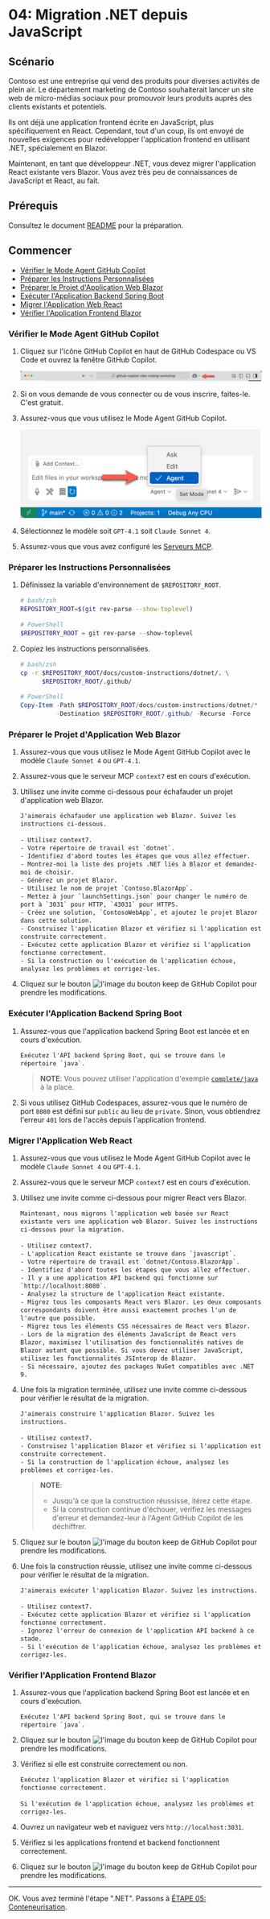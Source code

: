 # 04: Migration .NET depuis JavaScript

## Scénario

Contoso est une entreprise qui vend des produits pour diverses activités de plein air. Le département marketing de Contoso souhaiterait lancer un site web de micro-médias sociaux pour promouvoir leurs produits auprès des clients existants et potentiels.

Ils ont déjà une application frontend écrite en JavaScript, plus spécifiquement en React. Cependant, tout d'un coup, ils ont envoyé de nouvelles exigences pour redévelopper l'application frontend en utilisant .NET, spécialement en Blazor.

Maintenant, en tant que développeur .NET, vous devez migrer l'application React existante vers Blazor. Vous avez très peu de connaissances de JavaScript et React, au fait.

## Prérequis

Consultez le document [README](../README.md) pour la préparation.

## Commencer

- [Vérifier le Mode Agent GitHub Copilot](#vérifier-le-mode-agent-github-copilot)
- [Préparer les Instructions Personnalisées](#préparer-les-instructions-personnalisées)
- [Préparer le Projet d'Application Web Blazor](#préparer-le-projet-dapplication-web-blazor)
- [Exécuter l'Application Backend Spring Boot](#exécuter-lapplication-backend-spring-boot)
- [Migrer l'Application Web React](#migrer-lapplication-web-react)
- [Vérifier l'Application Frontend Blazor](#vérifier-lapplication-frontend-blazor)

### Vérifier le Mode Agent GitHub Copilot

1. Cliquez sur l'icône GitHub Copilot en haut de GitHub Codespace ou VS Code et ouvrez la fenêtre GitHub Copilot.

   ![Ouvrir GitHub Copilot Chat](../../../docs/images/setup-02.png)

1. Si on vous demande de vous connecter ou de vous inscrire, faites-le. C'est gratuit.
1. Assurez-vous que vous utilisez le Mode Agent GitHub Copilot.

   ![Mode Agent GitHub Copilot](../../../docs/images/setup-03.png)

1. Sélectionnez le modèle soit `GPT-4.1` soit `Claude Sonnet 4`.
1. Assurez-vous que vous avez configuré les [Serveurs MCP](./00-setup.md#configurer-les-serveurs-mcp).

### Préparer les Instructions Personnalisées

1. Définissez la variable d'environnement de `$REPOSITORY_ROOT`.

   ```bash
   # bash/zsh
   REPOSITORY_ROOT=$(git rev-parse --show-toplevel)
   ```

   ```powershell
   # PowerShell
   $REPOSITORY_ROOT = git rev-parse --show-toplevel
   ```

1. Copiez les instructions personnalisées.

    ```bash
    # bash/zsh
    cp -r $REPOSITORY_ROOT/docs/custom-instructions/dotnet/. \
          $REPOSITORY_ROOT/.github/
    ```

    ```powershell
    # PowerShell
    Copy-Item -Path $REPOSITORY_ROOT/docs/custom-instructions/dotnet/* `
              -Destination $REPOSITORY_ROOT/.github/ -Recurse -Force
    ```

### Préparer le Projet d'Application Web Blazor

1. Assurez-vous que vous utilisez le Mode Agent GitHub Copilot avec le modèle `Claude Sonnet 4` ou `GPT-4.1`.
1. Assurez-vous que le serveur MCP `context7` est en cours d'exécution.
1. Utilisez une invite comme ci-dessous pour échafauder un projet d'application web Blazor.

    ```text
    J'aimerais échafauder une application web Blazor. Suivez les instructions ci-dessous.

    - Utilisez context7.
    - Votre répertoire de travail est `dotnet`.
    - Identifiez d'abord toutes les étapes que vous allez effectuer.
    - Montrez-moi la liste des projets .NET liés à Blazor et demandez-moi de choisir.
    - Générez un projet Blazor.
    - Utilisez le nom de projet `Contoso.BlazorApp`.
    - Mettez à jour `launchSettings.json` pour changer le numéro de port à `3031` pour HTTP, `43031` pour HTTPS.
    - Créez une solution, `ContosoWebApp`, et ajoutez le projet Blazor dans cette solution.
    - Construisez l'application Blazor et vérifiez si l'application est construite correctement.
    - Exécutez cette application Blazor et vérifiez si l'application fonctionne correctement.
    - Si la construction ou l'exécution de l'application échoue, analysez les problèmes et corrigez-les.
    ```

1. Cliquez sur le bouton ![l'image du bouton keep](https://img.shields.io/badge/keep-blue) de GitHub Copilot pour prendre les modifications.

### Exécuter l'Application Backend Spring Boot

1. Assurez-vous que l'application backend Spring Boot est lancée et en cours d'exécution.

    ```text
    Exécutez l'API backend Spring Boot, qui se trouve dans le répertoire `java`.
    ```

   > **NOTE**: Vous pouvez utiliser l'application d'exemple [`complete/java`](../complete/java/) à la place.

1. Si vous utilisez GitHub Codespaces, assurez-vous que le numéro de port `8080` est défini sur `public` au lieu de `private`. Sinon, vous obtiendrez l'erreur `401` lors de l'accès depuis l'application frontend.

### Migrer l'Application Web React

1. Assurez-vous que vous utilisez le Mode Agent GitHub Copilot avec le modèle `Claude Sonnet 4` ou `GPT-4.1`.
1. Assurez-vous que le serveur MCP `context7` est en cours d'exécution.
1. Utilisez une invite comme ci-dessous pour migrer React vers Blazor.

    ```text
    Maintenant, nous migrons l'application web basée sur React existante vers une application web Blazor. Suivez les instructions ci-dessous pour la migration.
    
    - Utilisez context7.
    - L'application React existante se trouve dans `javascript`.
    - Votre répertoire de travail est `dotnet/Contoso.BlazorApp`.
    - Identifiez d'abord toutes les étapes que vous allez effectuer.
    - Il y a une application API backend qui fonctionne sur `http://localhost:8080`.
    - Analysez la structure de l'application React existante.
    - Migrez tous les composants React vers Blazor. Les deux composants correspondants doivent être aussi exactement proches l'un de l'autre que possible.
    - Migrez tous les éléments CSS nécessaires de React vers Blazor.
    - Lors de la migration des éléments JavaScript de React vers Blazor, maximisez l'utilisation des fonctionnalités natives de Blazor autant que possible. Si vous devez utiliser JavaScript, utilisez les fonctionnalités JSInterop de Blazor.
    - Si nécessaire, ajoutez des packages NuGet compatibles avec .NET 9.
    ```

1. Une fois la migration terminée, utilisez une invite comme ci-dessous pour vérifier le résultat de la migration.

    ```text
    J'aimerais construire l'application Blazor. Suivez les instructions.

    - Utilisez context7.
    - Construisez l'application Blazor et vérifiez si l'application est construite correctement.
    - Si la construction de l'application échoue, analysez les problèmes et corrigez-les.
    ```

   > **NOTE**:
   >
   > - Jusqu'à ce que la construction réussisse, itérez cette étape.
   > - Si la construction continue d'échouer, vérifiez les messages d'erreur et demandez-leur à l'Agent GitHub Copilot de les déchiffrer.

1. Cliquez sur le bouton ![l'image du bouton keep](https://img.shields.io/badge/keep-blue) de GitHub Copilot pour prendre les modifications.
1. Une fois la construction réussie, utilisez une invite comme ci-dessous pour vérifier le résultat de la migration.

    ```text
    J'aimerais exécuter l'application Blazor. Suivez les instructions.

    - Utilisez context7.
    - Exécutez cette application Blazor et vérifiez si l'application fonctionne correctement.
    - Ignorez l'erreur de connexion de l'application API backend à ce stade.
    - Si l'exécution de l'application échoue, analysez les problèmes et corrigez-les.
    ```

### Vérifier l'Application Frontend Blazor

1. Assurez-vous que l'application backend Spring Boot est lancée et en cours d'exécution.

    ```text
    Exécutez l'API backend Spring Boot, qui se trouve dans le répertoire `java`.
    ```

1. Cliquez sur le bouton ![l'image du bouton keep](https://img.shields.io/badge/keep-blue) de GitHub Copilot pour prendre les modifications.
1. Vérifiez si elle est construite correctement ou non.

    ```text
    Exécutez l'application Blazor et vérifiez si l'application fonctionne correctement.

    Si l'exécution de l'application échoue, analysez les problèmes et corrigez-les.
    ```

1. Ouvrez un navigateur web et naviguez vers `http://localhost:3031`.
1. Vérifiez si les applications frontend et backend fonctionnent correctement.
1. Cliquez sur le bouton ![l'image du bouton keep](https://img.shields.io/badge/keep-blue) de GitHub Copilot pour prendre les modifications.

---

OK. Vous avez terminé l'étape ".NET". Passons à [ÉTAPE 05: Conteneurisation](./05-containerization.md).